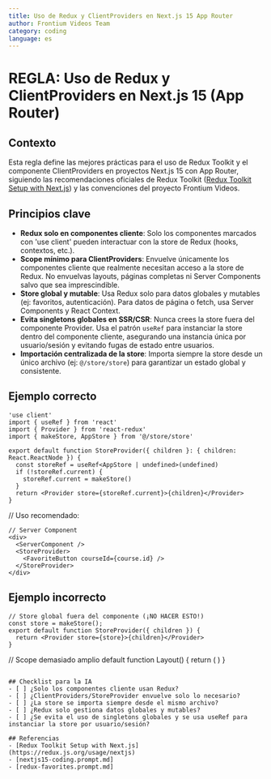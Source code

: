 ```yaml
---
title: Uso de Redux y ClientProviders en Next.js 15 App Router
author: Frontium Videos Team
category: coding
language: es
---
```


# REGLA: Uso de Redux y ClientProviders en Next.js 15 (App Router)

## Contexto
Esta regla define las mejores prácticas para el uso de Redux Toolkit y el componente ClientProviders en proyectos Next.js 15 con App Router, siguiendo las recomendaciones oficiales de Redux Toolkit ([Redux Toolkit Setup with Next.js](https://redux.js.org/usage/nextjs)) y las convenciones del proyecto Frontium Videos.

## Principios clave
- **Redux solo en componentes cliente**: Solo los componentes marcados con 'use client' pueden interactuar con la store de Redux (hooks, contextos, etc.).
- **Scope mínimo para ClientProviders**: Envuelve únicamente los componentes cliente que realmente necesitan acceso a la store de Redux. No envuelvas layouts, páginas completas ni Server Components salvo que sea imprescindible.
- **Store global y mutable**: Usa Redux solo para datos globales y mutables (ej: favoritos, autenticación). Para datos de página o fetch, usa Server Components y React Context.
- **Evita singletons globales en SSR/CSR**: Nunca crees la store fuera del componente Provider. Usa el patrón `useRef` para instanciar la store dentro del componente cliente, asegurando una instancia única por usuario/sesión y evitando fugas de estado entre usuarios.
- **Importación centralizada de la store**: Importa siempre la store desde un único archivo (ej: `@/store/store`) para garantizar un estado global y consistente.

## Ejemplo correcto
```tsx
'use client'
import { useRef } from 'react'
import { Provider } from 'react-redux'
import { makeStore, AppStore } from '@/store/store'

export default function StoreProvider({ children }: { children: React.ReactNode }) {
  const storeRef = useRef<AppStore | undefined>(undefined)
  if (!storeRef.current) {
    storeRef.current = makeStore()
  }
  return <Provider store={storeRef.current}>{children}</Provider>
}
```

// Uso recomendado:
```tsx
// Server Component
<div>
  <ServerComponent />
  <StoreProvider>
    <FavoriteButton courseId={course.id} />
  </StoreProvider>
</div>
```

## Ejemplo incorrecto
```tsx
// Store global fuera del componente (¡NO HACER ESTO!)
const store = makeStore();
export default function StoreProvider({ children }) {
  return <Provider store={store}>{children}</Provider>
}
```

// Scope demasiado amplio
default function Layout() {
  return (
    <StoreProvider>
      <ServerComponent />
      <FavoriteButton courseId={course.id} />
    </StoreProvider>
  )
}
```

## Checklist para la IA
- [ ] ¿Solo los componentes cliente usan Redux?
- [ ] ¿ClientProviders/StoreProvider envuelve solo lo necesario?
- [ ] ¿La store se importa siempre desde el mismo archivo?
- [ ] ¿Redux solo gestiona datos globales y mutables?
- [ ] ¿Se evita el uso de singletons globales y se usa useRef para instanciar la store por usuario/sesión?

## Referencias
- [Redux Toolkit Setup with Next.js](https://redux.js.org/usage/nextjs)
- [nextjs15-coding.prompt.md]
- [redux-favorites.prompt.md] 